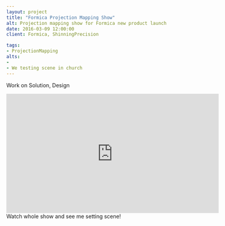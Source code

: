 ```yaml
---
layout: project
title: "Formica Projection Mapping Show"
alt: Projection mapping show for Formica new product launch
date: 2016-03-09 12:00:00
client: Formica, ShinningPrecision

tags:
- ProjectionMapping
alts:
- 
- We testing scene in church
---
```

Work on Solution, Design

<iframe width="560" height="315" src="https://www.youtube.com/embed/EsuPvjv0KIU?rel=0&amp;showinfo=0" frameborder="0" allowfullscreen></iframe>
Watch whole show and see me setting scene!